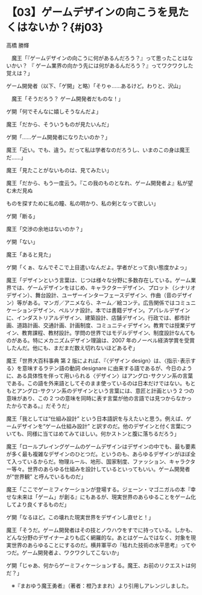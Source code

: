 # 【03】ゲームデザインの向こうを見たくはないか？{#j03}

<div class="author">高橋 勝輝</div>

　魔王「『ゲームデザインの向こうに何があるんだろう？』って思ったことはないかい？ 『 ゲーム業界の向かう先には何があるんだろう？』ってワクワクした覚えは？」

 ゲーム開発者（以下、「ゲ開」と略）「そりゃ……あるけど。わりと、沢山」

　魔王「そうだろう？ ゲーム開発者だものな！」

 ゲ開「何でそんなに嬉しそうなんだよ」

 魔王「だから、そういうものが見たいんだ」

 ゲ開「……ゲーム開発者になりたいのか？」

 魔王「近い。でも、違う。だって私は学者なのだろうし、いまのこの身は魔王だ……」

 魔王「見たことがないものは、見てみたい」

 魔王「だから、もう一度云う。『この我のものとなれ、ゲーム開発者よ』私が望む未だ見ぬ

 ものを探すために私の瞳、私の明かり、私の剣となって欲しい」

 ゲ開「断る」

 魔王「交渉の余地はないのか？」

 ゲ開「ない」

 魔王「あると見た」

 ゲ開「くぁ、なんでそこで上目遣いなんだよ。学者がとって良い態度かよっ」

 魔王「デザインという言葉は、じつは様々な分野に多数存在している。ゲーム業界では、ゲームデザインをはじめ、キャラクターデザイン、プロット（シナリオデザイン）、舞台設計、ユーザーインターフェースデザイン、作曲（音のデザイン）等がある。マンガ／アニメなら、ネーム／絵コンテ。広告関係ではコミュニケーションデザイン、ペルソナ設計。本では書籍デザイン。アパレルデザインに、インダストリアルデザイン、建築設計、店舗デザイン。行政では、都市計画、道路計画、交通計画、計画制度、コミュニティデザイン。教育では授業デザイン、教育課程、教材設計。学問の世界ではモデルデザイン、制度設計なんてものがある。特にメカニズムデザイン理論は、2007 年のノーベル経済学賞を受賞したんだ。他にも、まだまだ数え切れないほどあるぞ」

 魔王「世界大百科事典 第 2 版によれば、『〈デザイン design〉は、〈指示･表示する〉を意味するラテン語の動詞 designare に由来する語であるが、今日のように、ある具体性を伴って用いられる〈デザイン〉はアングロ･サクソン系の言葉である。この語を外来語としてそのまま使っているのは日本だけではない。もともとアングロ･サクソン系のデザインという言葉には、意匠と計画という 2 つの意味があり、この 2 つの意味を同時に表す言葉が他の言語では見つからなかったからである。』だそうだ」

 魔王「我としては“仕組み設計” という日本語訳を与えたいと思う。例えば、ゲームデザインを“ゲーム仕組み設計” と訳すのだ。他のデザインと付く言葉についても、同様に当てはめてみてほしい。何かストンと腹に落ちるだろう」

 魔王「ロールプレイングゲームのゲームデザインはデザインの中でも、最も要素が多く最も複雑なデザインのひとつだ。というのも、あらゆるデザインがほぼ全て入っているからだ。物理ルール、地形、国家制度、ファッション、キャラクター等々。世界のあらゆる仕組みを設計しているといってもいい。ゲーム開発者が“世界観” と呼んでいるものだ」

 魔王「ここでゲーミフィケーションが登場する。ジェーン・マゴニガルの本『幸せな未来は「ゲーム」が創る』にもあるが、現実世界のあらゆることをゲーム化してより良くするものだ」

 ゲ開「なるほど。この壊れた現実世界をデザインし直せと！」

 魔王「そうだ。ゲーム開発者はその技とノウハウをすでに持っている。しかも、どんな分野のデザイナーよりも広く網羅的な。あとはゲームではなく、対象を現実世界のあらゆることにするのだ。横井軍平の『枯れた技術の水平思考』ってやつだ。ゲーム開発者よ、ワクワクしてこないか」

 ゲ開「じゃあ、何からゲーミフィケーションする。魔王、お前のリクエストは何だ？」

　※『まおゆう魔王勇者』（著者：橙乃ままれ）より引用しアレンジしました。
